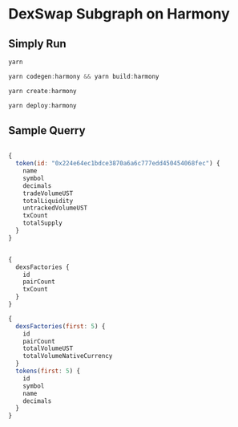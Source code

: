 # DexSwap Subgraph on Harmony


## **Simply Run**

```jsx
yarn

yarn codegen:harmony && yarn build:harmony

yarn create:harmony 

yarn deploy:harmony
```



## **Sample Querry**

<!-- UST TRACK -->
```jsx

{
  token(id: "0x224e64ec1bdce3870a6a6c777edd450454068fec") {
    name
    symbol
    decimals
    tradeVolumeUST
    totalLiquidity
    untrackedVolumeUST
    txCount
    totalSupply
  }
}
```

<!-- TX & PAIR TRACK -->
```jsx

{
  dexsFactories {
    id
    pairCount
    txCount
  }
}
```

```jsx
{
  dexsFactories(first: 5) {
    id
    pairCount
    totalVolumeUST
    totalVolumeNativeCurrency
  }
  tokens(first: 5) {
    id
    symbol
    name
    decimals
  }
}
```
